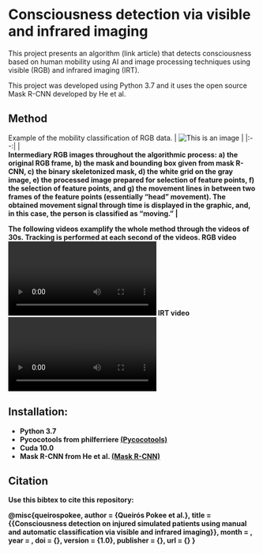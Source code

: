 # Consciousness detection via visible and infrared imaging
This project presents an algorithm (link article) that detects consciousness based on human mobility using AI and image processing techniques using visible (RGB) and infrared imaging (IRT).

This project was developed using Python 3.7 and it uses the open source Mask R-CNN developed by He et al.


## Method
Example of the mobility classification of RGB data. 
| ![This is an image](https://github.com/dddqqq/Consciousness_detection/blob/main/media/Figure%203.png) |
|:--:| 
| <b>  
 <b> Intermediary RGB images throughout the algorithmic process: a) the original RGB frame, b) the mask and bounding box given from mask R-CNN, c) the binary skeletonized mask, d) the white grid on the gray image, e) the processed image prepared for selection of feature points, f) the selection of feature points, and g) the movement lines in between two frames of the feature points (essentially “head” movement). The obtained movement signal through time is displayed in the graphic, and, in this case, the person is classified as “moving.” </b>|

The following videos examplify the whole method through the videos of 30s. Tracking is performed at each second of the videos.
RGB video ![RGB video](https://github.com/dddqqq/Consciousness_detection/blob/main/media/rgb_lay_Head_covered.mp4)
IRT video ![IRT video](https://github.com/dddqqq/Consciousness_detection/blob/main/media/irt_lay_Head.mp4)





## Installation:
- Python 3.7
- Pycocotools from philferriere [(Pycocotools)](https://github.com/philferriere/cocoapi)
- Cuda 10.0
- Mask R-CNN from He et al.  [(Mask R-CNN)](https://github.com/matterport/Mask_RCNN)


## Citation
Use this bibtex to cite this repository:

@misc{queirospokee,
    author       = {Queirós Pokee et al.},
    title        = {{Consciousness detection on injured simulated patients using manual and automatic classification via visible and infrared imaging}},
    month        = ,
    year         = ,
    doi          = {},
    version      = {1.0},
    publisher    = {},
    url          = {}
    }
